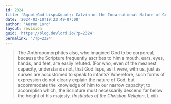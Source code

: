 ```yaml
---
id: 2324
title: '&quot;God Lisps&quot;: Calvin on the Incarnational Nature of God&#8217;s Word'
date: '2024-03-10T19:23:49-07:00'
author: 'Aaron Lord'
layout: revision
guid: 'https://blog.devlord.io/?p=2324'
permalink: '/?p=2324'
---
```


<blockquote>The Anthropomorphites also, who imagined God to be corporeal, because the Scripture frequently ascribes to him a mouth, ears, eyes, hands, and feet, are easily refuted. (For who, even of the meanest capacity, understands not, that God lisps, as it were, with us, just as nurses are accustomed to speak to infants? Wherefore, such forms of expression do not clearly explain the nature of God, but accommodate the knowledge of him to our narrow capacity; to accomplish which, the Scripture must necessarily descend far below the height of his majesty.  (<i>Institutes of the Christian Religion</i>, I, xiii)</blockquote>